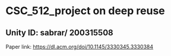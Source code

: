 # CSC_512_project on deep reuse
## Unity ID: sabrar/ 200315508
Paper link: https://dl.acm.org/doi/10.1145/3330345.3330384
